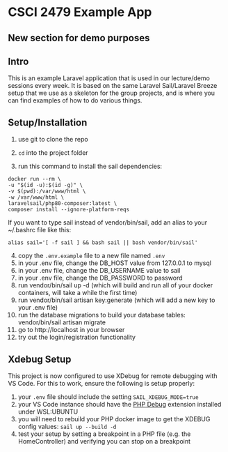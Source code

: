 # CSCI 2479 Example App

## New section for demo purposes

## Intro
This is an example Laravel application that is used in our lecture/demo sessions every week. It is based on the same Laravel Sail/Laravel Breeze setup that we use as a skeleton for the group projects, and is where you can find examples of how to do various things.

## Setup/Installation
1. use git to clone the repo
2. `cd` into the project folder

3. run this command to install the sail dependencies:

```
docker run --rm \
-u "$(id -u):$(id -g)" \
-v $(pwd):/var/www/html \
-w /var/www/html \
laravelsail/php80-composer:latest \
composer install --ignore-platform-reqs
```
If you want to type sail instead of vendor/bin/sail, add an alias to your ~/.bashrc file like this:
```
alias sail='[ -f sail ] && bash sail || bash vendor/bin/sail'
```
4. copy the `.env.example` file to a new file named `.env`
5. in your .env file, change the DB_HOST value from 127.0.0.1 to mysql
6. in your .env file, change the DB_USERNAME value to sail
7. in your .env file, change the DB_PASSWORD to password
8. run vendor/bin/sail up -d (which will build and run all of your docker containers, will take a while the first time)
9. run vendor/bin/sail artisan key:generate (which will add a new key to your .env file)
10. run the database migrations to build your database tables: vendor/bin/sail artisan migrate
11. go to http://localhost in your browser
12. try out the login/registration functionality

## Xdebug Setup
This project is now configured to use XDebug for remote debugging with VS Code. For this to work, ensure the following is setup properly:
1. your `.env` file should include the setting `SAIL_XDEBUG_MODE=true`
2. your VS Code instance should have the [PHP Debug](https://marketplace.visualstudio.com/items?itemName=felixfbecker.php-debug) extension installed under WSL:UBUNTU
3. you will need to rebuild your PHP docker image to get the XDEBUG config values: `sail up --build -d`
4. test your setup by setting a breakpoint in a PHP file (e.g. the HomeController) and verifying you can stop on a breakpoint
